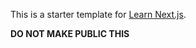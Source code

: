 This is a starter template for [Learn Next.js](https://nextjs.org/learn).

**DO NOT MAKE PUBLIC THIS**
